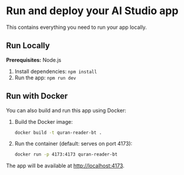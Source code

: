 # Run and deploy your AI Studio app

This contains everything you need to run your app locally.

## Run Locally

**Prerequisites:**  Node.js

1. Install dependencies:
   `npm install`
2. Run the app:
   `npm run dev`

## Run with Docker

You can also build and run this app using Docker:

1. Build the Docker image:
   ```sh
   docker build -t quran-reader-bt .
   ```
2. Run the container (default: serves on port 4173):
   ```sh
   docker run -p 4173:4173 quran-reader-bt
   ```

The app will be available at [http://localhost:4173](http://localhost:4173).

